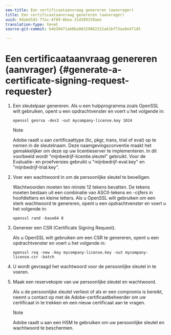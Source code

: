 ```yaml
---
seo-title: Een certificaataanvraag genereren (aanvrager)
title: Een certificaataanvraag genereren (aanvrager)
uuid: 04abd5d2-77ac-4f89-8bea-31d389159aee
translation-type: tm+mt
source-git-commit: b4b50471ab0ba98329862322a61bf73aa9e471d5

---
```



# Een certificaataanvraag genereren (aanvrager) {#generate-a-certificate-signing-request-requester}

1. Een sleutelpaar genereren. Als u een hulpprogramma zoals OpenSSL wilt gebruiken, opent u een opdrachtvenster en voert u het volgende in:

   ```
   openssl genrsa -des3 -out mycompany-license.key 1024
   ```

   >[!NOTE]
   >
   >Adobe raadt u aan certificaattype (lic, pkgr, trans, trial of eval) op te nemen in de sleutelnaam. Deze naamgevingsconventie maakt het gemakkelijker om deze op uw licentieserver te implementeren. In dit voorbeeld wordt &quot;mijnbedrijf-licentie.sleutel&quot; gebruikt. Voor de Evaluatie- en proefversies gebruikt u &quot;mijnbedrijf-eval.key&quot; en &quot;mijnbedrijf-trial.key&quot;.

1. Voer een wachtwoord in om de persoonlijke sleutel te beveiligen.

   Wachtwoorden moeten ten minste 12 tekens bevatten. De tekens moeten bestaan uit een combinatie van ASCII-tekens en -cijfers in hoofdletters en kleine letters. Als u OpenSSL wilt gebruiken om een sterk wachtwoord te genereren, opent u een opdrachtvenster en voert u het volgende in:

   ```
   openssl rand -base64 8
   ```

1. Genereer een CSR (Certificate Signing Request).

   Als u OpenSSL wilt gebruiken om een CSR te genereren, opent u een opdrachtvenster en voert u het volgende in:

   ```
   openssl req -new -key mycompany-license.key -out mycompany-license.csr -batch 
   ```

1. U wordt gevraagd het wachtwoord voor de persoonlijke sleutel in te voeren.
1. Maak een reservekopie van uw persoonlijke sleutel en wachtwoord.

   Als u de persoonlijke sleutel verliest of als er een compromis is bereikt, neemt u contact op met de Adobe-certificaatbeheerder om uw certificaat in te trekken en een nieuw certificaat aan te vragen.

   >[!NOTE]
   >
   >Adobe raadt u aan een HSM te gebruiken om uw persoonlijke sleutel en wachtwoord te beschermen.

